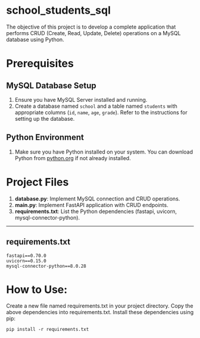 # school_students_sql
The objective of this project is to develop a complete application that performs CRUD (Create, Read, Update, Delete) operations on a MySQL database using Python. 

# Prerequisites

## MySQL Database Setup

1. Ensure you have MySQL Server installed and running.
2. Create a database named `school` and a table named `students` with appropriate columns (`id`, `name`, `age`, `grade`). Refer to the instructions for setting up the database.

## Python Environment

1. Make sure you have Python installed on your system. You can download Python from [python.org](https://www.python.org) if not already installed.

# Project Files

1. **database.py**: Implement MySQL connection and CRUD operations.
2. **main.py**: Implement FastAPI application with CRUD endpoints.
3. **requirements.txt**: List the Python dependencies (fastapi, uvicorn, mysql-connector-python).

---

## requirements.txt

```text
fastapi==0.70.0
uvicorn==0.15.0
mysql-connector-python==8.0.28
```

# How to Use:

Create a new file named requirements.txt in your project directory.
Copy the above dependencies into requirements.txt.
Install these dependencies using pip:

```text
pip install -r requirements.txt
```



